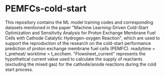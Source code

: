 # PEMFCs-cold-start
This repository contains the ML model training codes and corresponding datasets mentioned in the paper "Machine Learning-Driven Cold-Start Optimization and Sensitivity Analysis for Proton Exchange Membrane Fuel Cells with Cathode Catalytic Hydrogen-oxygen Reaction", which are used to support the reproduction of the research on the cold-start performance prediction of proton exchange membrane fuel cells (PEMFC).
readytime = t_preheat/ worktime = t_ecchem.
"Flowsheet_current" represents the hypothetical current value used to calculate the supply of reactants (excluding the mixed gas) for the cathode/anode reactions during the cold start process.
